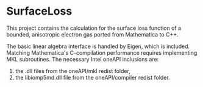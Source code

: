 # SurfaceLoss
This project contains the calculation for the surface loss function of a bounded, anisotropic electron gas ported from Mathematica to C++.

The basic linear algebra interface is handled by Eigen, which is included.  Matching Mathematica's C-compilation performance requires implementing MKL subroutines. 
The necessary Intel oneAPI inclusions are:
  1) the .dll files from the oneAPI/mkl redist folder,
  2) the libiomp5md.dll file from the oneAPI/compiler redist folder.




